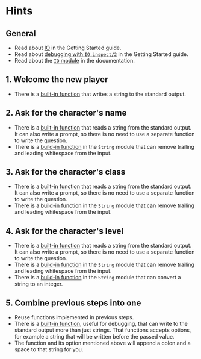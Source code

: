 # Hints

## General

- Read about [IO][getting-started-io] in the Getting Started guide.
- Read about [debugging with `IO.inspect/2`][getting-started-debugging-io-inspect] in the Getting Started guide.
- Read about the [`IO` module][module-io] in the documentation.

## 1. Welcome the new player

- There is a [built-in function][io-puts] that writes a string to the standard output.

## 2. Ask for the character's name

- There is a [built-in function][io-gets] that reads a string from the standard output. It can also write a prompt, so there is no need to use a separate function to write the question.
- There is a [build-in function][string-trim] in the `String` module that can remove trailing and leading whitespace from the input.

## 3. Ask for the character's class

- There is a [built-in function][io-gets] that reads a string from the standard output. It can also write a prompt, so there is no need to use a separate function to write the question.
- There is a [build-in function][string-trim] in the `String` module that can remove trailing and leading whitespace from the input.

## 4. Ask for the character's level

- There is a [built-in function][io-gets] that reads a string from the standard output. It can also write a prompt, so there is no need to use a separate function to write the question.
- There is a [build-in function][string-trim] in the `String` module that can remove trailing and leading whitespace from the input.
- There is a [build-in function][string-to-integer] in the `String` module that can convert a string to an integer.

## 5. Combine previous steps into one

- Reuse functions implemented in previous steps.
- There is a [built-in function][io-inspect], useful for debugging, that can write to the standard output more than just strings. That functions accepts options, for example a string that will be written before the passed value.
- The function and its option mentioned above will append a colon and a space to that string for you.

[module-io]: https://hexdocs.pm/elixir/IO.html
[getting-started-io]: https://hexdocs.pm/elixir/io-and-the-file-system.html#the-io-module
[getting-started-debugging-io-inspect]: https://hexdocs.pm/elixir/debugging.html#io-inspect-2
[elixir-school-io-inspect-label]: https://elixirschool.com/blog/til-io-inspect-labels/
[io-puts]: https://hexdocs.pm/elixir/IO.html#puts/2
[io-gets]: https://hexdocs.pm/elixir/IO.html#gets/2
[io-inspect]: https://hexdocs.pm/elixir/IO.html#inspect/2
[string-trim]: https://hexdocs.pm/elixir/String.html#trim/1
[string-to-integer]: https://hexdocs.pm/elixir/String.html#to_integer/1